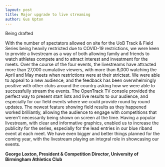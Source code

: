```yaml
---
layout: post
title: Major upgrade to live streaming
author: Gus Upton
---
```


Being drafted


With the number of spectators allowed on site for the UoB Track & Field Series being heavily restricted due to COVID-19 restrictions, we were keen to provide a livestream as a way of both allowing family and friends to watch athletes compete and to attract interest and investment for the meets.
Over the course of the four events, the livestreams have attracted more than 27,000 cumulative viewers, with more than 8,000 watching the April and May meets when restrictions were at their strictest. We were able to appeal to a new audience, and the feedback has been overwhelmingly positive with other clubs around the country asking how we were able to successfully stream the events.
The OpenTrack TV console provided the perfect way to present start lists and live results to our audience, and especially for our field events where we could provide round by round updates. The newest feature showing field results as they happened worked brilliantly, allowing the audience to engage with competitions that weren't necessarily being shown on screen at the time.
Having a popular livestream, with clear and informative graphics, enabled us to increase the publicity for the series, especially for the lead entries in our blue riband event at each meet. 
We have even bigger and better things planned for the coming year, with the livestream playing an integral role in showcasing our events.

**George Loxton, President & Competition Director, University of Birmingham Athletics Club**
